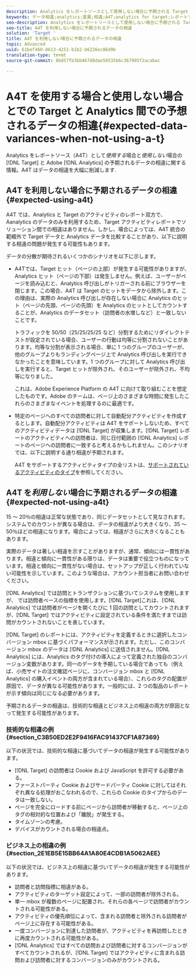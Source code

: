 ```yaml
---
description: Analytics をレポートソースとして使用しない場合に予期される Target と Adobe Analytics のデータの相違に関する情報（Analytics をレポートソースとして使用すると（A4T）データの相違はなくなります）。
keywords: データ相違;analytics;差異;相違;A4T;analytics for target;レポートソースとしての analytics;差違;不整合
seo-description: Analytics をレポートソースとして使用しない場合に予期される Target と Adobe Analytics のデータの相違に関する情報（Analytics をレポートソースとして使用すると（A4T）データの相違はなくなります）。
seo-title: A4T を利用しない場合に予期されるデータの相違
solution: 'Target '
title: A4T を利用しない場合に予期されるデータの相違
topic: Advanced
uuid: 61bef460-8613-4251-b1b2-b6226ec86d9b
translation-type: tm+mt
source-git-commit: 8bd57fb3bb467d8dae50535b6c367995f2acabac

---
```



# A4T を使用する場合と使用しない場合とでの Target と Analytics 間での予想されるデータの相違{#expected-data-variances-when-not-using-a-t}

Analytics をレポートソース（A4T）として*使用する*場合と*使用しない*場合の [!DNL Target] と Adobe [!DNL Analytics] の予期されるデータの相違に関する情報。A4T はデータの相違を大幅に削減します.

## A4T を利用しない場合に予期されるデータの相違{#expected-using-a4t}

A4T では、Analytics と Target のアクティビティのレポート双方で、Aanalytics のデータのみを利用するため、Target アクティビティレポートでソリューション間での相違はありません。しかし、場合によっては、A4T 統合の範疇外で Target データと Analytics データを比較することがあり、以下に説明する相違の問題が発生する可能性もあります。

データの分散が期待されるいくつかのシナリオを以下に示します。

* A4Tでは、Target ヒット（ページの上部）が発生する可能性がありますが、Analytics ヒット（ページの下部）は発生しません。例えば、ユーザーがページを読み込むと、Analytics 呼び出しがトリガーされる前にブラウザーを閉じます。この場合、A4T は Target のヒットをデータから除外します。この理由は、実際の Analytics 呼び出しが存在しない場合に Analytics のヒット（ページの先頭、ページの先頭）を Analytics のヒットとしてカウントすることが、Analytics のデータセット（訪問者の水増しなど）と一致しないことです。

   トラフィックを 50/50（25/25/25/25 など）分割するためにリダイレクトテストが設定されている場合、ユーザーの行動は均等に分割されないことがあります。均等な分割が表示される場合、単に 1 つのグループのユーザーが、他のグループよりもランディングページ上で Analytics 呼び出しを実行できなかったことを意味しています。1 つのグループに対して Analytics 呼び出しを実行すると、Target ヒットが除外され、そのユーザーが除外され、不均等になりました。

   これは、Adobe Experience Platform の A4T に向けて取り組むことを想定したものです。Adobe のチームは、ページ上のさまざまな時間に発生したこれらのさまざまなイベントを処理するのに最適です。

* 特定のページへのすべての訪問者に対して自動配分アクティビティを作成するとします。自動配分アクティビティは A4T をサポートしないため、すべてのアクティビティデータは [!DNL Target] が収集します。[!DNL Target] レポートのアクティビティへの訪問者は、同じ日付範囲の [!DNL Analytics] レポートのページへの訪問者に一致すると考えるかもしれません。このシナリオでは、以下に説明する通り相違が予期されます。

   A4T をサポートするアクティビティタイプの全リストは、[サポートされているアクティビティのタイプ](../../c-integrating-target-with-mac/a4t/a4t.md#section_F487896214BF4803AF78C552EF1669AA)を参照してください。

## A4T を*利用しない*場合に予期されるデータの相違 {#expected-not-using-a4t}

15 ～ 20％の相違は正常な状態であり、同じデータセットとして見なされます。システムでのカウントが異なる場合は、データの相違がより大きくなり、35 ～ 50％ほどの相違になります。場合によっては、相違がさらに大きくなることもあります。

実際のデータは著しい相違を示すことがありますが、通常、傾向には一貫性があります。相違と傾向に一貫性がある限りは、データは重要で役立つものになっています。相違と傾向に一貫性がない場合は、セットアップが正しく行われていない可能性を示しています。このような場合は、アカウント担当者にお問い合わせください。

[!DNL Analytics] では訪問とトランザクションに基づいてシステムを使用しますが、 では訪問者ベースの指標を使用します。[!DNL Target]これは、[!DNL Analytics] では訪問者がページを開くたびに 1 回の訪問としてカウントされますが、[!DNL Target] ではアクティビティに設定されている条件を満たすまでは訪問がカウントされないことを表しています。

[!DNL Target] のレポートには、アクティビティを定義するときに選択したコンバージョン mbox に基づくパフォーマンスが示されます。ただし、このコンバージョン mbox のデータは [!DNL Analytics] に送信されません。[!DNL Analytics] には、Analytics のタグ付けの導入によって定義された独自のコンバージョン変数があります。同一のデータを予期している場合であっても（例えば、小売サイトの注文確認ページに、コンバージョン mbox と [!DNL Analytics] の購入イベントの両方が含まれている場合）、これらのタグの配置が原因で、データが異なる可能性があります。一般的には、2 つの製品のレポートが示す傾向は同じになる必要があります。

予期されるデータの相違は、技術的な相違とビジネス上の相違の両方が原因となって発生する可能性があります。

### 技術的な相違の例 {#section_C3B50ED2E2F9416FAC91437CF1A87369}

以下の状況では、技術的な相違に基づいてデータの相違が発生する可能性があります。

* [!DNL Target] の訪問者は Cookie および JavaScript を許可する必要がある。
* ファーストパーティ Cookie およびサードパーティ Cookie に対してはそれぞれ異なる処理がおこなわれるので、これらの Cookie のタイプからのデータは一致しない。
* ページを完全にロードする前にページから訪問者が移動すると、ページ上のタグの相対的な位置および「離脱」が発生する。
* タイムゾーンの考慮。
* デバイスがカウントされる場合の相違点。

### ビジネス上の相違の例 {#section_2E1EB5E15BB64A1A80E4CDB1A5062AEE}

以下の状況では、ビジネス上の相違に基づいてデータの相違が発生する可能性があります。

* 訪問者と訪問指標に相違がある。
* アクティビティのターゲット設定によって、一部の訪問者が除外される。
* 単一 mbox が複数のページに配置され、それらの各ページで訪問者がカウントされる可能性がある。
* アクティビティの優先順位によって、含まれる訪問者と除外される訪問者がページ上に存在する可能性がある。
* 一度コンバージョンに到達した訪問者が、アクティビティを再訪問したときに再度カウントされる可能性がある。
* [!DNL Analytics] ではすべての訪問および訪問者に対するコンバージョンがすべてカウントされるが、[!DNL Target] ではアクティビティに含まれる訪問および訪問者に対するコンバージョンのみがカウントされる。